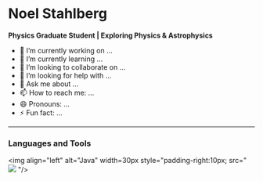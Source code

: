 # Noel Stahlberg

**Physics Graduate Student | Exploring Physics & Astrophysics**

- 🔭 I’m currently working on ...
- 🌱 I’m currently learning ...
- 👯 I’m looking to collaborate on ...
- 🤔 I’m looking for help with ...
- 💬 Ask me about ...
- 📫 How to reach me: ...
- 😄 Pronouns: ...
- ⚡ Fun fact: ...

---

### Languages and Tools

<img align="left" alt="Java" width=30px style="padding-right:10px; src="
            <img src="https://cdn.jsdelivr.net/gh/devicons/devicon@latest/icons/python/python-original.svg" />
          "/>
